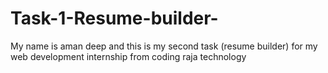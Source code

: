 # Task-1-Resume-builder-
My name is aman deep and this is my second task (resume builder) for my web development internship from coding raja technology
